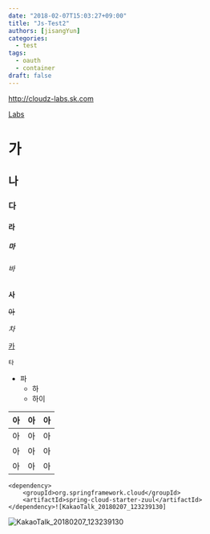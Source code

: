 ```yaml
---
date: "2018-02-07T15:03:27+09:00"
title: "Js-Test2"
authors: [jisangYun]
categories:
  - test
tags:
  - oauth
  - container
draft: false
---
```


<http://cloudz-labs.sk.com>       

[Labs](http://cloudz-labs.sk.com)   

# 가

## 나

### 다

#### 라

##### 마

###### 바

**사**

~~아~~

<!--자-->

*차*

<u>카</u>

`타`

- 파
  - 하
  - 하이



| 아   | 아   | 아   |
| ---- | ---- | ---- |
| 아   | 아   | 아   |
| 아   | 아   | 아   |
| 아   | 아   | 아   |



```
<dependency>
    <groupId>org.springframework.cloud</groupId>
    <artifactId>spring-cloud-starter-zuul</artifactId>
</dependency>![KakaoTalk_20180207_123239130]
```

![KakaoTalk_20180207_123239130](C:\Users\Administrator\Desktop\KakaoTalk_20180207_123239130.jpg)
